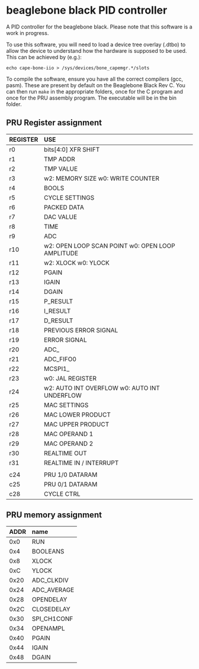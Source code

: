 # beaglebone black PID controller
A PID controller for the beaglebone black. Please note that this software is a work in progress.

To use this software, you will need to load a device tree overlay (.dtbo) to allow the device to understand how the hardware is supposed to be used. This can be achieved by (e.g.):

`echo cape-bone-iio > /sys/devices/bone_capemgr.*/slots`

To compile the software, ensure you have all the correct compilers (gcc, pasm). These are present by default on the Beaglebone Black Rev C. You can then run `make` in the appropriate folders, once for the C program and once for the PRU assembly program. The executable will be in the bin folder.
        
## PRU Register assignment
| REGISTER      |                   USE                 |
| :------------ | :------------------------------------ |
| r0            | bits[4:0] XFR SHIFT                   |
| r1            | TMP ADDR                              |
| r2            | TMP VALUE                             |
| r3            | w2: MEMORY SIZE               w0: WRITE COUNTER       |
| r4            | BOOLS 	                        |
| r5            | CYCLE SETTINGS                        |
| r6            | PACKED DATA                           |
| r7            | DAC VALUE                             |
| r8            | TIME                                  |
| r9            | ADC                                   |
| r10           | w2: OPEN LOOP SCAN POINT      w0: OPEN LOOP AMPLITUDE |
| r11           | w2: XLOCK	                w0: YLOCK		|
| r12           | PGAIN                                 |
| r13           | IGAIN                                 |
| r14           | DGAIN                                 | 
| r15           | P_RESULT                              |
| r16           | I_RESULT                              |
| r17           | D_RESULT                              |
| r18           | PREVIOUS ERROR SIGNAL                 |
| r19           | ERROR SIGNAL                          |
| r20           | ADC_                                  |
| r21           | ADC_FIFO0                             |
| r22           | MCSPI1_                               |
| r23           |                               w0: JAL REGISTER        |
| r24           | w2: AUTO INT OVERFLOW         w0: AUTO INT UNDERFLOW  |
| r25           | MAC SETTINGS                          |
| r26           | MAC LOWER PRODUCT                     |
| r27           | MAC UPPER PRODUCT                     |
| r28           | MAC OPERAND 1                         |
| r29           | MAC OPERAND 2                         |
| r30           | REALTIME OUT                          |
| r31           | REALTIME IN / INTERRUPT               |
|		|					|
| c24		| PRU 1/0 DATARAM			|
| c25		| PRU 0/1 DATARAM			|
| c28           | CYCLE CTRL                            |

## PRU memory assignment
| ADDR		| name		|
| :------------ | :------------ |
| 0x0		| RUN		|
| 0x4		| BOOLEANS 	|
| 0x8		| XLOCK		|
| 0xC		| YLOCK		|
| 0x20		| ADC_CLKDIV	|
| 0x24		| ADC_AVERAGE	|
| 0x28		| OPENDELAY	|
| 0x2C		| CLOSEDELAY	|
| 0x30		| SPI_CH1CONF	|
| 0x34		| OPENAMPL      |
| 0x40		| PGAIN		|
| 0x44		| IGAIN		|
| 0x48		| DGAIN		|
